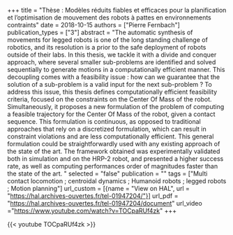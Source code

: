 +++
title = "Thèse : Modèles réduits fiables et efficaces pour la planification et l’optimisation de mouvement des robots à pattes en environnements contraints"
date = 2018-10-15
authors = ["Pierre Fernbach"]
publication_types = ["3"]
abstract = "The automatic synthesis of movements for legged robots is one of the long standing challenge of robotics, and its resolution is a prior to the safe deployment of robots outside of their labs. In this thesis, we tackle it with a divide and conquer approach, where several smaller sub-problems are identified and solved sequentially to generate motions in a computationally efficient manner. This decoupling comes with a feasibility issue : how can we guarantee that the solution of a sub-problem is a valid input for the next sub-problem ? To address this issue, this thesis defines computationally efficient feasibility criteria, focused on the constraints on the Center Of Mass of the robot. Simultaneously, it proposes a new formulation of the problem of computing a feasible trajectory for the Center Of Mass of the robot, given a contact sequence. This formulation is continuous, as opposed to traditional approaches that rely on a discretized formulation, which can result in constraint violations and are less computationally efficient. This general formulation could be straightforwardly used with any existing approach of the state of the art. The framework obtained was experimentally validated both in simulation and on the HRP-2 robot, and presented a higher success rate, as well as computing performances order of magnitudes faster than the state of the art.  "
selected = "false"
publication = ""
tags = ["Multi contact locomotion ; centroidal dynamics ; Humanoid robots ; legged robots ; Motion planning"]
url_custom = [{name = "View on HAL", url = "https://hal.archives-ouvertes.fr/tel-01947204/"}]
url_pdf = "https://hal.archives-ouvertes.fr/tel-01947204/document"
url_video ="https://www.youtube.com/watch?v=TOCpaRUf4zk"
+++

{{< youtube TOCpaRUf4zk >}}
